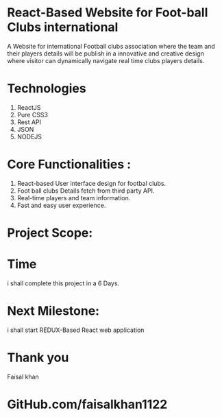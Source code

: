 # React-Based Website for Foot-ball Clubs international 

A Website for international Football clubs association where the team and their players details will be publish in a innovative and creative design where visitor can dynamically navigate real time clubs players details.

# Technologies
1) ReactJS
2) Pure CSS3 
3) Rest API
4) JSON
5) NODEJS

# Core Functionalities :
1) React-based User interface design for footbal clubs.
2) Foot ball clubs Details fetch from third party API.
3) Real-time players and team information.
4) Fast and easy user experience.

# Project Scope:

# Time
  i shall complete this project in a 6 Days.


# Next Milestone: 
i shall start REDUX-Based React web application

# Thank you

Faisal khan
# GitHub.com/faisalkhan1122
